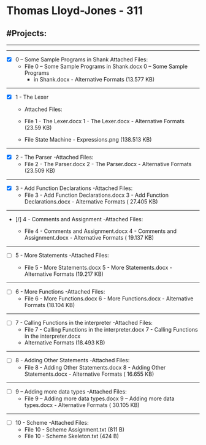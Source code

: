 # Thomas Lloyd-Jones - 311

#Projects:
-------------------------------------------
---------------------------------------------------
-----------------------------------------------------------------

- [x] 0 – Some Sample Programs in Shank
  Attached Files:
    - File 0 – Some Sample Programs in Shank.docx 0 – Some Sample Programs
        - in Shank.docx - Alternative Formats (13.577 KB)

----------------------------------------------------------------

- [x] 1 - The Lexer

    - Attached Files:

    - File 1 - The Lexer.docx 1 - The Lexer.docx - Alternative Formats (23.59 KB)
    - File State Machine - Expressions.png (138.513 KB)

----------------------------------------------------------------

- [x] 2 - The Parser
  -Attached Files:
    - File 2 - The Parser.docx 2 - The Parser.docx - Alternative Formats (23.509 KB)

----------------------------------------------------------------

- [x] 3 - Add Function Declarations
  -Attached Files:
    - File 3 - Add Function Declarations.docx 3 - Add Function Declarations.docx - Alternative
      Formats (
      27.405 KB)

----------------------------------------------------------------

- [/] 4 - Comments and Assignment
  -Attached Files:

    - File 4 - Comments and Assignment.docx 4 - Comments and Assignment.docx - Alternative Formats (
      19.137 KB)

----------------------------------------------------------------

- [ ] 5 - More Statements
  -Attached Files:

    - File 5 - More Statements.docx 5 - More Statements.docx - Alternative Formats (19.217 KB)

----------------------------------------------------------------

- [ ] 6 - More Functions
  -Attached Files:
    - File 6 - More Functions.docx 6 - More Functions.docx - Alternative Formats (18.104 KB)

----------------------------------------------------------------

- [ ] 7 - Calling Functions in the interpreter
  -Attached Files:
    - File 7 - Calling Functions in the interpreter.docx 7 - Calling Functions in the
      interpreter.docx
    - Alternative Formats (18.493 KB)

----------------------------------------------------------------

- [ ] 8 - Adding Other Statements
  -Attached Files:
    - File 8 - Adding Other Statements.docx 8 - Adding Other Statements.docx - Alternative Formats (
      16.655 KB)

----------------------------------------------------------------

- [ ] 9 – Adding more data types
  -Attached Files:
    - File 9 – Adding more data types.docx 9 – Adding more data types.docx - Alternative Formats (
      30.105
      KB)

----------------------------------------------------------------

- [ ] 10 - Scheme
  -Attached Files:
    - File 10 - Scheme Assignment.txt (811 B)
    - File 10 - Scheme Skeleton.txt (424 B) 